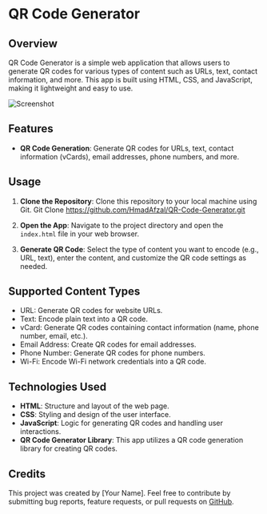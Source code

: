 # QR Code Generator

## Overview
QR Code Generator is a simple web application that allows users to generate QR codes for various types of content such as URLs, text, contact information, and more. This app is built using HTML, CSS, and JavaScript, making it lightweight and easy to use.

![Screenshot](QR-Code-Generator/QrCodeGenerator.PNG)


## Features
- **QR Code Generation**: Generate QR codes for URLs, text, contact information (vCards), email addresses, phone numbers, and more.

## Usage
1. **Clone the Repository**: Clone this repository to your local machine using Git.
Git Clone https://github.com/HmadAfzal/QR-Code-Generator.git


2. **Open the App**: Navigate to the project directory and open the `index.html` file in your web browser.


3. **Generate QR Code**: Select the type of content you want to encode (e.g., URL, text), enter the content, and customize the QR code settings as needed.


## Supported Content Types
- URL: Generate QR codes for website URLs.
- Text: Encode plain text into a QR code.
- vCard: Generate QR codes containing contact information (name, phone number, email, etc.).
- Email Address: Create QR codes for email addresses.
- Phone Number: Generate QR codes for phone numbers.
- Wi-Fi: Encode Wi-Fi network credentials into a QR code.

## Technologies Used
- **HTML**: Structure and layout of the web page.
- **CSS**: Styling and design of the user interface.
- **JavaScript**: Logic for generating QR codes and handling user interactions.
- **QR Code Generator Library**: This app utilizes a QR code generation library for creating QR codes.

## Credits
This project was created by [Your Name]. Feel free to contribute by submitting bug reports, feature requests, or pull requests on [GitHub]( https://github.com/HmadAfzal/QR-Code-Generator.git).


